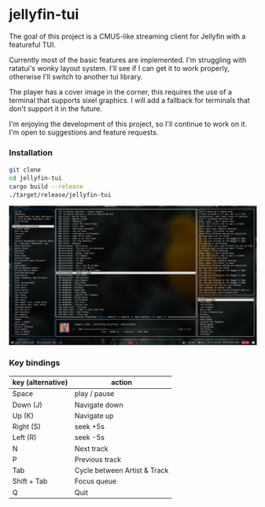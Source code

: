 # jellyfin-tui

The goal of this project is a CMUS-like streaming client for Jellyfin with a featureful TUI.

Currently most of the basic features are implemented. I'm struggling with ratatui's wonky layout system. I'll see if I can get it to work properly, otherwise I'll switch to another tui library.

The player has a cover image in the corner, this requires the use of a terminal that supports sixel graphics. I will add a fallback for terminals that don't support it in the future.

I'm enjoying the development of this project, so I'll continue to work on it. I'm open to suggestions and feature requests.

### Installation
```bash
git clone
cd jellyfin-tui
cargo build --release
./target/release/jellyfin-tui
```

![image](screen.png)

### Key bindings
|key (alternative)|action|
|---|---|
|Space|play / pause|
|Down (J)|Navigate down|
|Up (K) |Navigate up|
|Right (S)|seek +5s|
|Left (R)|seek -5s|
|N|Next track|
|P|Previous track|
|Tab|Cycle between Artist & Track|
|Shift + Tab|Focus queue|
|Q|Quit|
